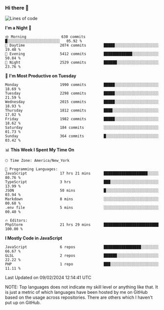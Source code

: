 ### Hi there 👋

<!--
**LynxJinxxy/LynxJinxxy** is a ✨ _special_ ✨ repository because its `README.md` (this file) appears on your GitHub profile.

Here are some ideas to get you started:

- 🔭 I’m currently working on ...
- 🌱 I’m currently learning ...
- 👯 I’m looking to collaborate on ...
- 🤔 I’m looking for help with ...
- 💬 Ask me about ...
- 📫 How to reach me: ...
- 😄 Pronouns: ...
- ⚡ Fun fact: ...
-->

<!--START_SECTION:waka-->
![Lines of code](https://img.shields.io/badge/From%20Hello%20World%20I%27ve%20Written-26.3%20million%20lines%20of%20code-blue)

**I'm a Night 🦉** 

```text
🌞 Morning                630 commits         █░░░░░░░░░░░░░░░░░░░░░░░░   05.92 % 
🌆 Daytime                2074 commits        █████░░░░░░░░░░░░░░░░░░░░   19.48 % 
🌃 Evening                5412 commits        █████████████░░░░░░░░░░░░   50.84 % 
🌙 Night                  2529 commits        ██████░░░░░░░░░░░░░░░░░░░   23.76 % 
```
📅 **I'm Most Productive on Tuesday** 

```text
Monday                   1990 commits        █████░░░░░░░░░░░░░░░░░░░░   18.69 % 
Tuesday                  2298 commits        █████░░░░░░░░░░░░░░░░░░░░   21.59 % 
Wednesday                2015 commits        █████░░░░░░░░░░░░░░░░░░░░   18.93 % 
Thursday                 1812 commits        ████░░░░░░░░░░░░░░░░░░░░░   17.02 % 
Friday                   1982 commits        █████░░░░░░░░░░░░░░░░░░░░   18.62 % 
Saturday                 184 commits         ░░░░░░░░░░░░░░░░░░░░░░░░░   01.73 % 
Sunday                   364 commits         █░░░░░░░░░░░░░░░░░░░░░░░░   03.42 % 
```


📊 **This Week I Spent My Time On** 

```text
🕑︎ Time Zone: America/New_York

💬 Programming Languages: 
JavaScript               17 hrs 21 mins      ████████████████████░░░░░   80.76 % 
TypeScript               3 hrs               ███░░░░░░░░░░░░░░░░░░░░░░   13.99 % 
JSON                     50 mins             █░░░░░░░░░░░░░░░░░░░░░░░░   03.94 % 
Markdown                 8 mins              ░░░░░░░░░░░░░░░░░░░░░░░░░   00.68 % 
.env file                5 mins              ░░░░░░░░░░░░░░░░░░░░░░░░░   00.40 % 

🔥 Editors: 
PhpStorm                 21 hrs 29 mins      █████████████████████████   100.00 % 
```

**I Mostly Code in JavaScript** 

```text
JavaScript               6 repos             █████████████████░░░░░░░░   66.67 % 
GLSL                     2 repos             ██████░░░░░░░░░░░░░░░░░░░   22.22 % 
PHP                      1 repo              ███░░░░░░░░░░░░░░░░░░░░░░   11.11 % 
```




 Last Updated on 09/02/2024 12:14:41 UTC
<!--END_SECTION:waka-->
NOTE: Top languages does not indicate my skill level or anything like that. It is just a metric of which languages have been hosted by me on GitHub based on the usage across repositories. There are others which I haven't put up on GitHub.
